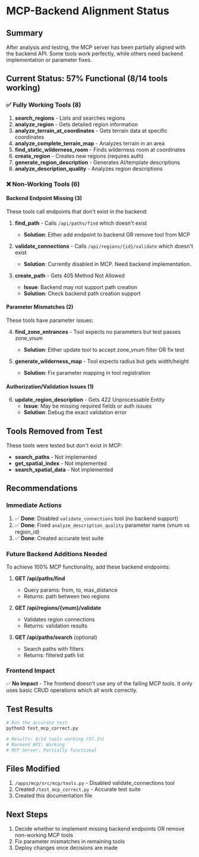 # MCP-Backend Alignment Status

## Summary
After analysis and testing, the MCP server has been partially aligned with the backend API. Some tools work perfectly, while others need backend implementation or parameter fixes.

## Current Status: 57% Functional (8/14 tools working)

### ✅ Fully Working Tools (8)
1. **search_regions** - Lists and searches regions
2. **analyze_region** - Gets detailed region information
3. **analyze_terrain_at_coordinates** - Gets terrain data at specific coordinates
4. **analyze_complete_terrain_map** - Analyzes terrain in an area
5. **find_static_wilderness_room** - Finds wilderness room at coordinates
6. **create_region** - Creates new regions (requires auth)
7. **generate_region_description** - Generates AI/template descriptions
8. **analyze_description_quality** - Analyzes region descriptions

### ❌ Non-Working Tools (6)

#### Backend Endpoint Missing (3)
These tools call endpoints that don't exist in the backend:

1. **find_path** - Calls `/api/paths/find` which doesn't exist
   - **Solution**: Either add endpoint to backend OR remove tool from MCP
   
2. **validate_connections** - Calls `/api/regions/{id}/validate` which doesn't exist
   - **Solution**: Currently disabled in MCP. Need backend implementation.
   
3. **create_path** - Gets 405 Method Not Allowed
   - **Issue**: Backend may not support path creation
   - **Solution**: Check backend path creation support

#### Parameter Mismatches (2)
These tools have parameter issues:

4. **find_zone_entrances** - Tool expects no parameters but test passes zone_vnum
   - **Solution**: Either update tool to accept zone_vnum filter OR fix test
   
5. **generate_wilderness_map** - Tool expects radius but gets width/height
   - **Solution**: Fix parameter mapping in tool registration

#### Authorization/Validation Issues (1)
6. **update_region_description** - Gets 422 Unprocessable Entity
   - **Issue**: May be missing required fields or auth issues
   - **Solution**: Debug the exact validation error

## Tools Removed from Test
These tools were tested but don't exist in MCP:
- **search_paths** - Not implemented
- **get_spatial_index** - Not implemented  
- **search_spatial_data** - Not implemented

## Recommendations

### Immediate Actions
1. ✅ **Done**: Disabled `validate_connections` tool (no backend support)
2. ✅ **Done**: Fixed `analyze_description_quality` parameter name (vnum vs region_id)
3. ✅ **Done**: Created accurate test suite

### Future Backend Additions Needed
To achieve 100% MCP functionality, add these backend endpoints:

1. **GET /api/paths/find**
   - Query params: from, to, max_distance
   - Returns: path between two regions
   
2. **GET /api/regions/{vnum}/validate**
   - Validates region connections
   - Returns: validation results
   
3. **GET /api/paths/search** (optional)
   - Search paths with filters
   - Returns: filtered path list

### Frontend Impact
✅ **No Impact** - The frontend doesn't use any of the failing MCP tools. It only uses basic CRUD operations which all work correctly.

## Test Results
```bash
# Run the accurate test
python3 test_mcp_correct.py

# Results: 8/14 tools working (57.1%)
# Backend API: Working
# MCP Server: Partially functional
```

## Files Modified
1. `/apps/mcp/src/mcp/tools.py` - Disabled validate_connections tool
2. Created `/test_mcp_correct.py` - Accurate test suite
3. Created this documentation file

## Next Steps
1. Decide whether to implement missing backend endpoints OR remove non-working MCP tools
2. Fix parameter mismatches in remaining tools
3. Deploy changes once decisions are made